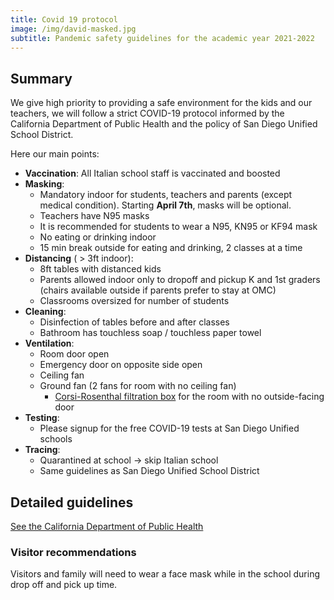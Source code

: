 ```yaml
---
title: Covid 19 protocol
image: /img/david-masked.jpg
subtitle: Pandemic safety guidelines for the academic year 2021-2022
---
```


## Summary

We give high priority to providing a safe environment for the kids and our teachers,
we will follow a strict COVID-19 protocol informed by the California Department of Public Health
and the policy of San Diego Unified School District.

Here our main points:

* **Vaccination**: All Italian school staff is vaccinated and boosted
* **Masking**:
	* Mandatory indoor for students, teachers and parents (except medical condition). Starting **April 7th**, masks will be optional.
	* Teachers have N95 masks
	* It is recommended for students to wear a N95, KN95 or KF94 mask
	* No eating or drinking indoor
	* 15 min break outside for eating and drinking, 2 classes at a time
* **Distancing** ( > 3ft indoor):
	* 8ft tables with distanced kids
	* Parents allowed indoor only to dropoff and pickup K and 1st graders (chairs available outside if parents prefer to stay at OMC)
	* Classrooms oversized for number of students
* **Cleaning**:
	* Disinfection of tables before and after classes
	* Bathroom has touchless soap / touchless paper towel
* **Ventilation**:
	* Room door open
	* Emergency door on opposite side open
	* Ceiling fan
	* Ground fan (2 fans for room with no ceiling fan)
        * [Corsi-Rosenthal filtration box](https://www.italianschoolsd.com/news/2021/12/build-a-corsi-rosenthal-filtration-box-for-covid-19/) for the room with no outside-facing door
* **Testing**:
	* Please signup for the free COVID-19 tests at San Diego Unified schools
* **Tracing**:
	* Quarantined at school -> skip Italian school
	* Same guidelines as San Diego Unified School District

## Detailed guidelines

[See the California Department of Public Health](https://www.cdph.ca.gov/Programs/CID/DCDC/Pages/COVID-19/K-12-Guidance-2021-22-School-Year.aspx)

### Visitor recommendations

Visitors and family will need to wear a face mask while in the school during drop off and pick up time.
